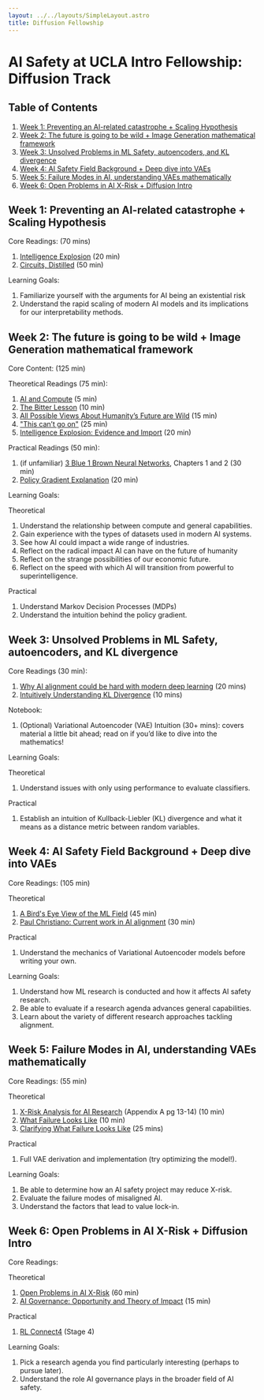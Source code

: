 ```yaml
---
layout: ../../layouts/SimpleLayout.astro
title: Diffusion Fellowship
---
```


# AI Safety at UCLA Intro Fellowship: Diffusion Track

## Table of Contents

1. [Week 1: Preventing an AI-related catastrophe + Scaling Hypothesis](#week-1-preventing-an-ai-related-catastrophe--scaling-hypothesis)
2. [Week 2: The future is going to be wild + Image Generation mathematical framework](#week-2-the-future-is-going-to-be-wild--image-generation-mathematical-framework)
3. [Week 3: Unsolved Problems in ML Safety, autoencoders, and KL divergence](#week-3-unsolved-problems-in-ml-safety-autoencoders-and-kl-divergence)
4. [Week 4: AI Safety Field Background + Deep dive into VAEs](#week-4-ai-safety-field-background--deep-dive-into-vaes)
5. [Week 5: Failure Modes in AI, understanding VAEs mathematically](#week-5-failure-modes-in-ai-understanding-vaes-mathematically)
6. [Week 6: Open Problems in AI X-Risk + Diffusion Intro](#week-6-open-problems-in-ai-x-risk--diffusion-intro)

## Week 1: Preventing an AI-related catastrophe + Scaling Hypothesis

Core Readings: (70 mins)

1. [Intelligence Explosion](https://intelligence.org/files/IE-EI.pdf) (20 min)
2. [Circuits, Distilled](https://distill.pub/2020/circuits/zoom-in/) (50 min)

Learning Goals:

1. Familiarize yourself with the arguments for AI being an existential risk
2. Understand the rapid scaling of modern AI models and its implications for our
   interpretability methods.

## Week 2: The future is going to be wild + Image Generation mathematical framework

Core Content: (125 min)

Theoretical Readings (75 min):

1. [AI and Compute](https://openai.com/blog/ai-and-compute/) (5 min)
2. [The Bitter Lesson](http://www.incompleteideas.net/IncIdeas/BitterLesson.html) (10 min)
3. [All Possible Views About Humanity’s Future are Wild](https://www.cold-takes.com/all-possible-views-about-humanitys-future-are-wild/) (15 min)
4. ["This can’t go on"](https://www.cold-takes.com/this-cant-go-on/) (25 min)
5. [Intelligence Explosion: Evidence and Import](https://drive.google.com/file/d/1QxMuScnYvyq-XmxYeqBRHKz7cZoOosHr/view) (20 min)

Practical Readings (50 min):

1. (if unfamiliar) [3 Blue 1 Brown Neural Networks](https://www.3blue1brown.com/topics/neural-networks), Chapters 1 and 2 (30 min)
2. [Policy Gradient Explanation](https://github.com/pimpale/mdt/blob/main/PolicyGradient/policygradient.ipynb) (20 min)

Learning Goals:

Theoretical

1. Understand the relationship between compute and general capabilities.
2. Gain experience with the types of datasets used in modern AI systems.
3. See how AI could impact a wide range of industries.
4. Reflect on the radical impact AI can have on the future of humanity
5. Reflect on the strange possibilities of our economic future.
6. Reflect on the speed with which AI will transition from powerful to superintelligence.

Practical

1. Understand Markov Decision Processes (MDPs)
2. Understand the intuition behind the policy gradient.

## Week 3: Unsolved Problems in ML Safety, autoencoders, and KL divergence

Core Readings (30 min):

1. [Why AI alignment could be hard with modern deep learning](https://www.cold-takes.com/why-ai-alignment-could-be-hard-with-modern-deep-learning/) (20 mins)
2. [Intuitively Understanding KL Divergence](https://www.youtube.com/watch?v=SxGYPqCgJWM) (10 mins)

Notebook:

1. (Optional) Variational Autoencoder (VAE) Intuition (30+ mins): covers material a little bit ahead; read on if you’d like to dive into the mathematics!

Learning Goals:

Theoretical

1. Understand issues with only using performance to evaluate classifiers.

Practical

1. Establish an intuition of Kullback-Liebler (KL) divergence and what it means as a distance metric between random variables.

## Week 4: AI Safety Field Background + Deep dive into VAEs

Core Readings: (105 min)

Theoretical

1. [A Bird's Eye View of the ML Field](https://www.alignmentforum.org/s/FaEBwhhe3otzYKGQt/p/AtfQFj8umeyBBkkxa) (45 min)
2. [Paul Christiano: Current work in AI alignment](https://forum.effectivealtruism.org/posts/63stBTw3WAW6k45dY/paul-christiano-current-work-in-ai-alignment) (30 min)

Practical

1. Understand the mechanics of Variational Autoencoder models before writing your own.

Learning Goals:

1. Understand how ML research is conducted and how it affects AI safety research.
2. Be able to evaluate if a research agenda advances general capabilities.
3. Learn about the variety of different research approaches tackling alignment.

## Week 5: Failure Modes in AI, understanding VAEs mathematically

Core Readings: (55 min)

Theoretical

1. [X-Risk Analysis for AI Research](https://arxiv.org/pdf/2206.05862) (Appendix A pg 13-14) (10 min)
2. [What Failure Looks Like](https://www.alignmentforum.org/posts/HBxe6wdjxK239zajf/what-failure-looks-like) (10 min)
3. [Clarifying What Failure Looks Like](https://www.alignmentforum.org/posts/v6Q7T335KCMxujhZu/clarifying-what-failure-looks-like) (25 mins)

Practical

1. Full VAE derivation and implementation (try optimizing the model!).

Learning Goals:

1. Be able to determine how an AI safety project may reduce X-risk.
2. Evaluate the failure modes of misaligned AI.
3. Understand the factors that lead to value lock-in.

## Week 6: Open Problems in AI X-Risk + Diffusion Intro

Core Readings:

Theoretical

1. [Open Problems in AI X-Risk](https://www.alignmentforum.org/s/FaEBwhhe3otzYKGQt/p/5HtDzRAk7ePWsiL2L) (60 min)
2. [AI Governance: Opportunity and Theory of Impact](https://forum.effectivealtruism.org/posts/42reWndoTEhFqu6T8/ai-governance-opportunity-and-theory-of-impact) (15 min)

Practical

1. [RL Connect4](https://github.com/pimpale/connect4) (Stage 4)

Learning Goals:

1. Pick a research agenda you find particularly interesting (perhaps to pursue later).
2. Understand the role AI governance plays in the broader field of AI safety.

